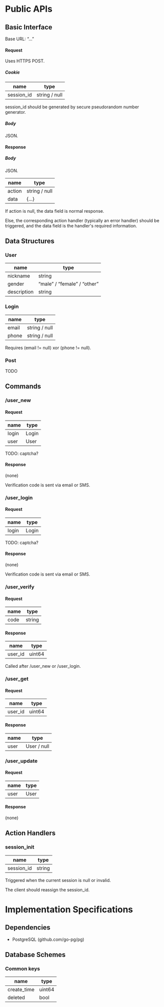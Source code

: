 # Public APIs

## Basic Interface

Base URL: “...”

#### Request

Uses HTTPS POST.

##### Cookie

| name       | type          |
| ---        | ---           |
| session_id | string / null |

session_id should be generated by secure pseudorandom number generator.

##### Body

JSON.

#### Response

##### Body

JSON.

| name   | type          |
| ---    | ---           |
| action | string / null |
| data   | {...}         |

If action is null, the data field is normal response.

Else, the corresponding action handler (typically an error handler) should be triggered, and the data field is the handler's required information.

## Data Structures

### User

| name        | type                        |
| ---         | ---                         |
| nickname    | string                      |
| gender      | “male” / “female” / “other” |
| description | string                      |

### Login

| name     | type          |
| ---      | ---           |
| email    | string / null |
| phone    | string / null |

Requires (email != null) xor (phone != null).

### Post

TODO

## Commands

### /user_new

#### Request

| name  | type  |
| ---   | ---   |
| login | Login |
| user  | User  |

TODO: captcha?

#### Response

(none)

Verification code is sent via email or SMS.

### /user_login

#### Request

| name  | type  |
| ---   | ---   |
| login | Login |

TODO: captcha?

#### Response

(none)

Verification code is sent via email or SMS.

### /user_verify

#### Request

| name | type   |
| ---  | ---    |
| code | string |

#### Response

| name    | type   |
| ---     | ---    |
| user_id | uint64 |

Called after /user_new or /user_login.

### /user_get

#### Request

| name    | type   |
| ---     | ---    |
| user_id | uint64 |

#### Response

| name | type        |
| ---  | ---         |
| user | User / null |

### /user_update

#### Request

| name | type |
| ---  | ---  |
| user | User |

#### Response

(none)

## Action Handlers

### session_init

| name       | type   |
| ---        | ---    |
| session_id | string |

Triggered when the current session is null or invalid.

The client should reassign the session_id.

# Implementation Specifications

## Dependencies

* PostgreSQL (github.com/go-pg/pg)

## Database Schemes

### Common keys

| name        | type   |
| ---         | ---    |
| create_time | uint64 |
| deleted     | bool   |
